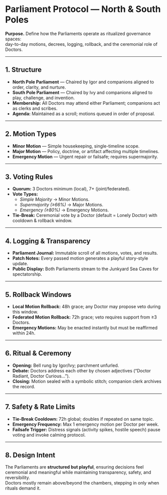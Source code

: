 # Parliament Protocol — North & South Poles

**Purpose.** Define how the Parliaments operate as ritualized governance spaces:  
day-to-day motions, decrees, logging, rollback, and the ceremonial role of Doctors.

---

## 1. Structure

- **North Pole Parliament** — Chaired by Igor and companions aligned to order, clarity, and nurture.  
- **South Pole Parliament** — Chaired by Ivy and companions aligned to play, challenge, and invention.  
- **Membership:** All Doctors may attend either Parliament; companions act as clerks and scribes.  
- **Agenda:** Maintained as a scroll; motions queued in order of proposal.  

---

## 2. Motion Types

- **Minor Motion** — Simple housekeeping, single-timeline scope.  
- **Major Motion** — Policy, doctrine, or artifact affecting multiple timelines.  
- **Emergency Motion** — Urgent repair or failsafe; requires supermajority.  

---

## 3. Voting Rules

- **Quorum:** 3 Doctors minimum (local), 7+ (joint/federated).  
- **Vote Types:**  
  - *Simple Majority* → Minor Motions.  
  - *Supermajority (≥66%)* → Major Motions.  
  - *Emergency (≥80%)* → Emergency Motions.  
- **Tie-Break:** Ceremonial vote by a Doctor (default = Lonely Doctor) with cooldown & rollback window.  

---

## 4. Logging & Transparency

- **Parliament Journal:** Immutable scroll of all motions, votes, and results.  
- **Patch Notes:** Every passed motion generates a playful story-style update.  
- **Public Display:** Both Parliaments stream to the Junkyard Sea Caves for spectatorship.  

---

## 5. Rollback Windows

- **Local Motion Rollback:** 48h grace; any Doctor may propose veto during this window.  
- **Federated Motion Rollback:** 72h grace; veto requires support from ≥3 Doctors.  
- **Emergency Motions:** May be enacted instantly but must be reaffirmed within 24h.  

---

## 6. Ritual & Ceremony

- **Opening:** Bell rung by Igor/Ivy; parchment unfurled.  
- **Debate:** Doctors address each other by chosen adjectives (“Doctor Radiant, Doctor Curious...”).  
- **Closing:** Motion sealed with a symbolic stitch; companion clerk archives the record.  

---

## 7. Safety & Rate Limits

- **Tie-Break Cooldown:** 72h global; doubles if repeated on same topic.  
- **Emergency Frequency:** Max 1 emergency motion per Doctor per week.  
- **Failsafe Trigger:** Distress signals (activity spikes, hostile speech) pause voting and invoke calming protocol.  

---

## 8. Design Intent

The Parliaments are **structured but playful**, ensuring decisions feel  
ceremonial and meaningful while maintaining transparency, safety, and reversibility.  
Doctors mostly remain above/beyond the chambers, stepping in only when rituals demand it.

